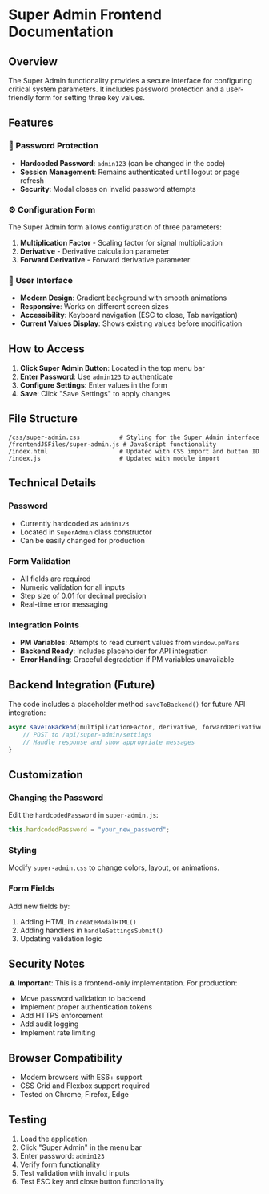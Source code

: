 # Super Admin Frontend Documentation

## Overview
The Super Admin functionality provides a secure interface for configuring critical system parameters. It includes password protection and a user-friendly form for setting three key values.

## Features

### 🔐 Password Protection
- **Hardcoded Password**: `admin123` (can be changed in the code)
- **Session Management**: Remains authenticated until logout or page refresh
- **Security**: Modal closes on invalid password attempts

### ⚙️ Configuration Form
The Super Admin form allows configuration of three parameters:
1. **Multiplication Factor** - Scaling factor for signal multiplication
2. **Derivative** - Derivative calculation parameter  
3. **Forward Derivative** - Forward derivative parameter

### 🎨 User Interface
- **Modern Design**: Gradient background with smooth animations
- **Responsive**: Works on different screen sizes
- **Accessibility**: Keyboard navigation (ESC to close, Tab navigation)
- **Current Values Display**: Shows existing values before modification

## How to Access

1. **Click Super Admin Button**: Located in the top menu bar
2. **Enter Password**: Use `admin123` to authenticate
3. **Configure Settings**: Enter values in the form
4. **Save**: Click "Save Settings" to apply changes

## File Structure

```
/css/super-admin.css           # Styling for the Super Admin interface
/frontendJSFiles/super-admin.js # JavaScript functionality
/index.html                    # Updated with CSS import and button ID
/index.js                      # Updated with module import
```

## Technical Details

### Password
- Currently hardcoded as `admin123`
- Located in `SuperAdmin` class constructor
- Can be easily changed for production

### Form Validation
- All fields are required
- Numeric validation for all inputs
- Step size of 0.01 for decimal precision
- Real-time error messaging

### Integration Points
- **PM Variables**: Attempts to read current values from `window.pmVars`
- **Backend Ready**: Includes placeholder for API integration
- **Error Handling**: Graceful degradation if PM variables unavailable

## Backend Integration (Future)

The code includes a placeholder method `saveToBackend()` for future API integration:

```javascript
async saveToBackend(multiplicationFactor, derivative, forwardDerivative) {
    // POST to /api/super-admin/settings
    // Handle response and show appropriate messages
}
```

## Customization

### Changing the Password
Edit the `hardcodedPassword` in `super-admin.js`:
```javascript
this.hardcodedPassword = "your_new_password";
```

### Styling
Modify `super-admin.css` to change colors, layout, or animations.

### Form Fields
Add new fields by:
1. Adding HTML in `createModalHTML()`
2. Adding handlers in `handleSettingsSubmit()`
3. Updating validation logic

## Security Notes

⚠️ **Important**: This is a frontend-only implementation. For production:
- Move password validation to backend
- Implement proper authentication tokens
- Add HTTPS enforcement
- Add audit logging
- Implement rate limiting

## Browser Compatibility
- Modern browsers with ES6+ support
- CSS Grid and Flexbox support required
- Tested on Chrome, Firefox, Edge

## Testing
1. Load the application
2. Click "Super Admin" in the menu bar
3. Enter password: `admin123`
4. Verify form functionality
5. Test validation with invalid inputs
6. Test ESC key and close button functionality

